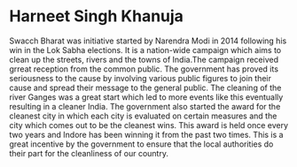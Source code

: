 # Harneet Singh Khanuja
Swacch Bharat was initiative started by Narendra Modi in 2014 following his win in the Lok Sabha elections. It is a nation-wide campaign which aims to clean up the streets, rivers and the towns of India.The campaign received grreat reception from the common public. 
The government has proved its seriousness to the cause by involving various public figures to join their cause and spread their message to the general public. 
The cleaning of the river Ganges was a great start which led to more events like this eventually resulting in a cleaner India. The government also started the award for the cleanest city in which each city is evaluated on certain measures and the city which comes out to be the cleanest wins.
This award is held once every two years and Indore has been winning it from the past two times. This is a great incentive by the government to ensure that the local authorities do their part for the cleanliness of our country.
